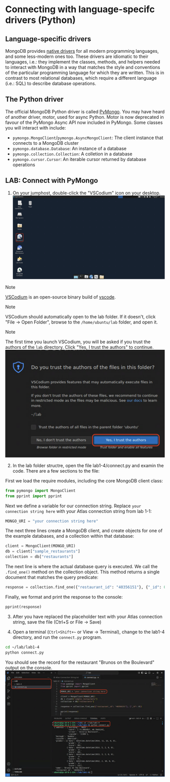 # Connecting with language-specifc drivers (Python)

## Language-specific drivers
MongoDB provides [native drivers](https://www.mongodb.com/docs/drivers/) 
for all modern programming languages, and some less-modern ones too. These 
drivers are idiomatic to their languages, i.e.: they implement the classes,
methods, and helpers needed to interact with MongoDB in a way that matches the
style and conventions of the particular programming language for which they
are written. This is in contrast to most relational databases, which require a
different language (i.e.: SQL) to describe database operations.

## The Python driver
The official MongoDB Python driver is called 
[PyMongo](https://www.mongodb.com/docs/languages/python/). You may have heard
of another driver, motor, used for async Python. Motor is now deprecated in
favour of the PyMongo Async API now included in PyMongo. Some classes you will
interact with include:

- `pymongo.MongoClient`/`pymongo.AsyncMongoClient`: The client instance that 
  connects to a MongoDB cluster
- `pymongo.database.Database`: An instance of a database
- `pymongo.collection.Collection`: A colletion in a database
- `pymongo.cursor.Cursor`: An iterable cursor returned by database operations

## LAB: Connect with PyMongo

1. On your jumphost, double-click the "VSCodium" icon on your desktop.
  ![Desktop showing the VSCodium Icon](images/vscodium-icon.png)

  > [!NOTE]
  > [VSCodium](https://vscodium.com/) is an open-source binary build of [vscode](https://github.com/Microsoft/vscode).

  > [!NOTE] 
  > VSCodium should automatically open to the lab folder. If it 
    doesn't, click "File -> Open Folder", browse to the `/home/ubuntu/lab`
    folder, and open it.

  > [!NOTE] 
  > The first time you launch VSCodium, you will be asked if you
    trust the authors of the `lab` directory. Click "Yes, I trust the authors"
    to continue.
    ![Folder trust dialog](images/codium-trust-authors.png)

2. In the lab folder structre, open the file lab1-4/connect.py and examin the code.
  There are a few sections to the file:

  First we load the require modules, including the core MongoDB client class:
  ```python
  from pymongo import MongoClient
  from pprint import pprint
  ```

  Next we define a variable for our connection string. Replace 
  `your connection string here` with your Atlas connection string from lab 1-1:
  ```python
  MONGO_URI = "your connection string here"
  ```

  The next three lines create a MongoDB client, and create objects for one of
  the example databases, and a collection within that database:
  ```python
  client = MongoClient(MONGO_URI)
  db = client["sample_restaurants"]
  collection = db["restaurants"]
  ```

  The next line is where the actual database query is executed. We call the
  `.find_one()` method on the collection object. This method returns a single
  document that matches the query predicate:
  ```python
  response = collection.find_one({"restaurant_id": "40356151"}, {"_id": 0})
  ```

  Finally, we format and print the response to the console:
  ```python
  pprint(response)
  ```

3. After you have replaced the placeholder text with your Atlas connection
  string, save the file (Ctrl+S or File -> Save)

4. Open a terminal (`Ctrl+Shift+~` or View -> Terminal), change to the lab1-4
  directory, and run the `connect.py` program.
  ```bash
  cd ~/lab/lab1-4
  python connect.py
  ```

  You should see the record for the restaurant "Brunos on the Boulevard" output
  on the console.
  ![Successful run of lab 1-4](images/lab-1-4-output.png)